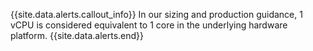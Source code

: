 {{site.data.alerts.callout_info}}
In our sizing and production guidance, 1 vCPU is considered equivalent to 1 core in the underlying hardware platform.
{{site.data.alerts.end}}